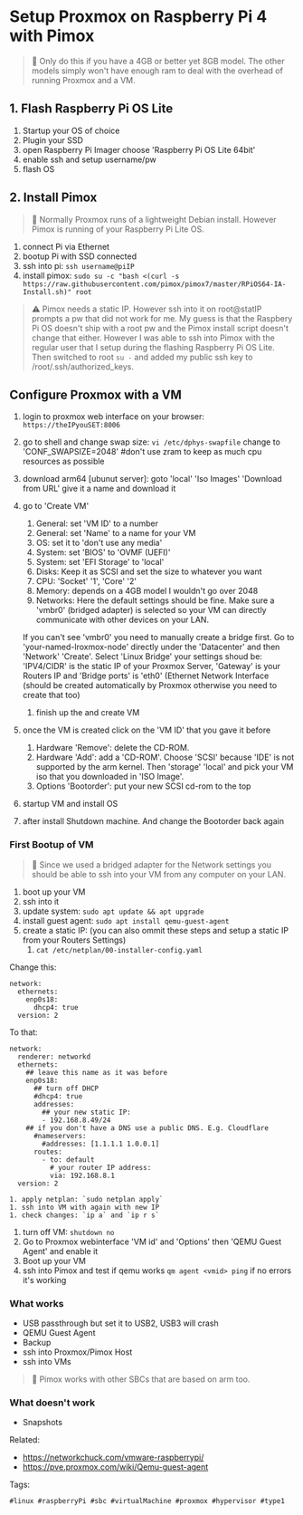 # Setup Proxmox on Raspberry Pi 4 with Pimox

> 🧐 Only do this if you have a 4GB or better yet 8GB model. The other models simply won't have enough ram to deal with the overhead of running Proxmox and a VM.

## 1. Flash Raspberry Pi OS Lite

1. Startup your OS of choice
1. Plugin your SSD
1. open Raspberry Pi Imager choose 'Raspberry Pi OS Lite 64bit'
1. enable ssh and setup username/pw
1. flash OS

## 2. Install Pimox

> 🧐 Normally Proxmox runs of a lightweight Debian install. However Pimox is running of your Raspberry Pi Lite OS.

1. connect Pi via Ethernet
1. bootup Pi with SSD connected
1. ssh into pi: `ssh username@piIP`
1. install pimox: `sudo su -c "bash <(curl -s https://raw.githubusercontent.com/pimox/pimox7/master/RPiOS64-IA-Install.sh)" root`

> ⚠️  Pimox needs a static IP. However ssh into it on root@statIP prompts a pw that did not work for me. My guess is that the Raspbery Pi OS doesn't ship with a root pw and the Pimox install script doesn't change that either. However I was able to ssh into Pimox with the regular user that I setup during the flashing Raspberry Pi OS Lite. Then switched to root `su -` and added my public ssh key to /root/.ssh/authorized_keys.

## Configure Proxmox with a VM

1. login to proxmox web interface on your browser: `https://theIPyouSET:8006`
1. go to shell and change swap size: `vi /etc/dphys-swapfile` change to 'CONF_SWAPSIZE=2048' \#don't use zram to keep as much cpu resources as possible
1. download arm64 [ubunut server]: goto 'local' 'Iso Images' 'Download from URL' give it a name and download it
1. go to 'Create VM'
    1. General: set 'VM ID' to a number
    1. General: set 'Name' to a name for your VM
    1. OS: set it to 'don't use any media'
    1. System: set 'BIOS' to 'OVMF (UEFI)'
    1. System: set 'EFI Storage' to 'local'
    1. Disks: Keep it as SCSI and set the size to whatever you want
    1. CPU: 'Socket' '1', 'Core' '2'
    1. Memory: depends on a 4GB model I wouldn't go over 2048
    1. Networks: Here the default settings should be fine. Make sure a 'vmbr0' (bridged adapter) is selected so your VM can directly communicate with other devices on your LAN. 

    If you can't see 'vmbr0' you need to manually create a bridge first. Go to 'your-named-lroxmox-node' directly under the 'Datacenter' and then 'Network' 'Create'. Select 'Linux Bridge' your settings shoud be: 'IPV4/CIDR' is the static IP of your Proxmox Server, 'Gateway' is your Routers IP  and 'Bridge ports' is 'eth0' (Ethernet Network Interface (should be created automatically by Proxmox otherwise you need to create that too)
    1. finish up the and create VM
1. once the VM is created  click on the 'VM ID' that you gave it before
    1. Hardware 'Remove': delete the CD-ROM. 
    1. Hardware 'Add': add a 'CD-ROM'. Choose 'SCSI' because 'IDE' is not supported by the arm kernel. Then 'storage' 'local' and pick your VM iso that you downloaded in 'ISO Image'.
    1. Options 'Bootorder': put your new SCSI cd-rom to the top
1. startup VM and install OS
1. after install Shutdown machine. And change the Bootorder back again

### First Bootup of VM

> 🧐 Since we used a bridged adapter for the Network settings you should be able to ssh into your VM from any computer on your LAN.

1. boot up your VM 
1. ssh into it
1. update system: `sudo apt update && apt upgrade`
1. install guest agent: `sudo apt install qemu-guest-agent`
1. create a static IP:  (you can also ommit these steps and setup a static IP from your Routers Settings)
    1. `cat /etc/netplan/00-installer-config.yaml`

Change this:

```
network:
  ethernets:
    enp0s18:
      dhcp4: true
  version: 2
```

To that:

```
network:
  renderer: networkd
  ethernets:
    ## leave this name as it was before
    enp0s18:
      ## turn off DHCP
      #dhcp4: true
      addresses:
        ## your new static IP:
        - 192.168.8.49/24
    ## if you don't have a DNS use a public DNS. E.g. Cloudflare
      #nameservers:
        #addresses: [1.1.1.1 1.0.0.1]
      routes:
        - to: default
          # your router IP address:
          via: 192.168.8.1
  version: 2
```

    1. apply netplan: `sudo netplan apply`
    1. ssh into VM with again with new IP
    1. check changes: `ip a` and `ip r s`
1. turn off VM: `shutdown no`
1. Go to Proxmox webinterface 'VM id' and 'Options' then 'QEMU Guest Agent' and enable it
1. Boot up your VM
1. ssh into Pimox and test if qemu works `qm agent <vmid> ping` if no errors it's working

### What works

* USB passthrough but set it to USB2, USB3 will crash
* QEMU Guest Agent
* Backup
* ssh into Proxmox/Pimox Host
* ssh into VMs

> 🧐 Pimox works with other SBCs that are based on arm too.

### What doesn't work

* Snapshots

[Pimox]: <https://github.com/pimox/pimox7>
[ubuntu server]: <https://ubuntu.com/download/server/arm>

Related:

* <https://networkchuck.com/vmware-raspberrypi/>
* <https://pve.proxmox.com/wiki/Qemu-guest-agent>

Tags:

    #linux #raspberryPi #sbc #virtualMachine #proxmox #hypervisor #type1
